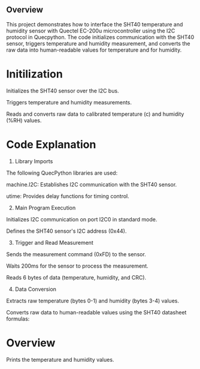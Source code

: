 ## Overview

This project demonstrates how to interface the SHT40 temperature and humidity sensor with Quectel EC-200u microcontroller using the I2C protocol in Quecpython. The code initializes communication with the SHT40 sensor, triggers  temperature and humidity measurement, and converts the raw data into human-readable values  for temperature and for humidity.

# Initilization 

Initializes the SHT40 sensor over the I2C bus.

Triggers  temperature and humidity measurements.

Reads and converts raw data to calibrated temperature (c) and humidity (%RH) values.


# Code Explanation

1. Library Imports

The following QuecPython libraries are used:

machine.I2C: Establishes I2C communication with the SHT40 sensor.

utime: Provides delay functions for timing control.

2. Main Program Execution

Initializes I2C communication on port I2C0 in standard mode.

Defines the SHT40 sensor's I2C address (0x44).

3. Trigger and Read Measurement

Sends the measurement command (0xFD) to the sensor.

Waits 200ms for the sensor to process the measurement.

Reads 6 bytes of data (temperature, humidity, and CRC).

4. Data Conversion

Extracts raw temperature (bytes 0-1) and humidity (bytes 3-4) values.

Converts raw data to human-readable values using the SHT40 datasheet formulas:

# Overview
Prints the temperature and humidity values.